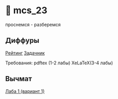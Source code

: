 # 🏴 mcs_23 
проснемся - разберемся

## Диффуры
[Рейтинг](https://docs.google.com/spreadsheets/d/1KmEtA7ARv2Giq68jhrRyx5V2YWAdmz2UM6Y-T8gLjUM/edit?usp=sharing)
[Задачник](https://raw.githubusercontent.com/motattack/mcs_23/main/dydx/AJ_OPDE_2-3Sem.pdf)

Требования: pdftex (1-2 лабы) XeLaTeX(3-4 лабы)

## Вычмат
[Лаба 1 (вариант 1)](https://github.com/motattack/mcs_23/blob/main/computational/lab1.py)
